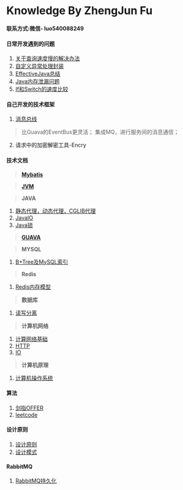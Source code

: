 Knowledge By ZhengJun Fu 
======
**联系方式:微信- luo540088249**

#### 日常开发遇到的问题
1. [关于查询速度慢的解决办法](./doc/mysql/查询缓慢解决办法.md)
2. [自定义异常处理封装](https://github.com/LuoJhno/knowledge/tree/master/code/src/java_exception_wrapper)
3. [EffectiveJava总结](./doc/effectiveJava/EffectiveJava总结.md)
4. [Java内存泄漏问题](./doc/java/Java内存泄漏.md) 
5. [If和Switch的速度比较](./doc/java/If和Switch的速度比较.md)
   

#### 自己开发的技术框架
1. [消息总线](https://github.com/LuoJhno/messageBus)   
  > 比Guava的EventBus更灵活；
    集成MQ，进行服务间的消息通信；
2. 请求中的加密解密工具-Encry

#### 技术文档
> **[Mybatis](./doc/mybatis/Mybatis目录.md)**

> **[JVM](./doc/jvm/JVM目录.md)**  
   
> **JAVA**
1. [静态代理，动态代理，CGLIB代理](./doc/java/静态代理，动态代理，CGLIB代理.md)
2. [JavaIO](./doc/java/JavaIO.md)
3. [Java锁](./doc/java/Java锁.md)
   
> **[GUAVA](./doc/guava/Guava.md)**

> **MYSQL**
1. [B+Tree及MySQL索引](./doc/mysql/B+Tree及MySQL索引.md)

> **Redis**
1. [Redis内存模型](./doc/redis/Redis内存模型.md)

> **数据库**
1. [读写分离](./doc/mysql/读写分离.md)
  
> **计算机网络**
1. [计算网络基础](./doc/computerNetwork/计算机网络基础.md)
2. [HTTP](./doc/computerNetwork/HTTP.md)
3. [IO](./doc/computerNetwork/IO.md)

> **计算机原理**
1. [计算机操作系统](./doc/operatingSystem/计算机操作系统.md)

#### 算法
1. [剑指OFFER](./doc/algorithm/剑指OFFER目录.md)
2. [leetcode]()


#### 设计原则
1. [设计原则](./doc/design/设计原则.md)
2. [设计模式](./doc/designPatterns/设计模式目录.md)

#### RabbitMQ
1. [RabbitMQ持久化](./doc/rabbitMQ/RabbitMQ持久化.md)